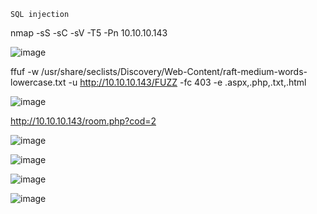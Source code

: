 ```
SQL injection
```


nmap -sS -sC -sV -T5 -Pn 10.10.10.143

![image](https://user-images.githubusercontent.com/33616880/231966154-8ab1d289-572e-4097-8072-e2a664de70ca.png)



ffuf -w /usr/share/seclists/Discovery/Web-Content/raft-medium-words-lowercase.txt -u http://10.10.10.143/FUZZ -fc 403 -e .aspx,.php,.txt,.html

![image](https://user-images.githubusercontent.com/33616880/231966267-6a6058e9-6223-44d8-acd9-72244a55407f.png)



http://10.10.10.143/room.php?cod=2

![image](https://user-images.githubusercontent.com/33616880/231967239-40ac1ae1-c35f-4c56-9740-62bd236b9436.png)



![image](https://user-images.githubusercontent.com/33616880/231967279-462d7629-3f4f-4f75-bff1-b82ba0cfeb7b.png)

![image](https://user-images.githubusercontent.com/33616880/231967320-8aa8e60a-e6b3-4552-882e-0ad264e09771.png)



![image](https://user-images.githubusercontent.com/33616880/231967993-6a81e947-d988-4e23-9042-a8ba3eb2bca0.png)
